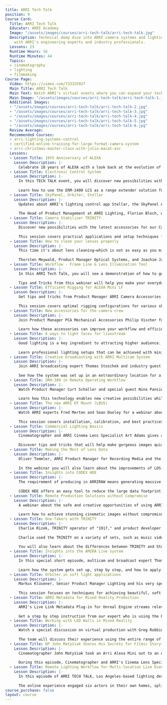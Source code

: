 ```yaml
---
title: ARRI Tech Talk
position: 9
Course Card:
  Title: ARRI Tech Talk
  Educator: ARRI Academy
  Image: "/assets/images/courses/arri-tech-talk/arri-tech-talk.jpg"
  Description: Technical deep dive into ARRI camera systems and lighting equipment
    with ARRI's engineering experts and industry professionals.
  Lessons: 23
  Runtime Hours: 16
  Runtime Minutes: 44
  Topics:
  - cinematography
  - lighting
  - filmmaking
Course Page:
  Video: https://vimeo.com/733325927
  Main Title: ARRI Tech Talk
  Main Text: Watch ARRI's virtual events where you can expand your technical knowhow and get useful tips for ARRI products directly from the experts.
  Main Image: "/assets/images/courses/arri-tech-talk/arri-tech-talk-1.jpg"
  Additional Images: 
  - "/assets/images/courses/arri-tech-talk/arri-tech-talk-2.jpg"
  - "/assets/images/courses/arri-tech-talk/arri-tech-talk-3.jpg"
  - "/assets/images/courses/arri-tech-talk/arri-tech-talk-4.jpg"
  - "/assets/images/courses/arri-tech-talk/arri-tech-talk-5.jpg"
  - "/assets/images/courses/arri-tech-talk/arri-tech-talk-6.jpg"
  Review Average: 
  Recommended Courses:
  - arri-lighting-systems-control
  - certified-online-training-for-large-format-camera-system
  - arri-christmas-master-class-with-julio-macat-asc
  Lessons:
  - Lesson Title: 10th Anniversary of ALEXA
    Lesson Description: |-
      Celebrate 10 years of ALEXA with a look back at the evolution of this groundbreaking camera system and its impact on the film industry.
  - Lesson Title: Electronic Control System
    Lesson Description: |-
      In this TECH TALK event, you will discover new possibilities with the latest ECS accessories, including the ERM-2400 LCS radio module and the Operator Control Unit OCU-1. 
      
      Learn how to use the ERM-2400 LCS as a range extender solution for various devices like the WCU-4 and SXU-1 hand units, ALEXA Mini LF and ALEXA LF, and the OCU-1.
  - Lesson Title: SkyPanel, Orbiter, Stellar
    Lesson Description: |-
      Updates about ARRI's lighting control app Stellar, the SkyPanel Accessory line up and Orbiter as the main character. 
      
      The Head of Product Management at ARRI Lighting, Florian Bloch, will present details about these innovative lighting solutions and their applications in modern production environments.
  - Lesson Title: Camera Stabilizer TRINITY
    Lesson Description: |-
      Discover new possibilities with the latest accessories for our Camera Stabilizer Systems (CSS) and learn how and where to use the new SSB-1 bracket.
      
      This session covers practical applications and setup techniques for achieving smooth, cinematic camera movements in various shooting scenarios.
  - Lesson Title: How to clean your lenses properly
    Lesson Description: |-
      This time it's about lens cleaning—which is not as easy as you might think. There are hundreds of methods and materials that can be used; however, some of them are not really suitable for lens cleaning and can even be harmful to the health of the users.
      
      Thorsten Meywald, Product Manager Optical Systems, and Joachim Jaeger, Service Manager Tech Optics, are providing step-by-step instructions on how to clean your ARRI lens properly.
  - Lesson Title: Workflow - Frame Line & Lens Illumination Tool
    Lesson Description: |-
      In this ARRI Tech Talk, you will see a demonstration of how to generate a S35 frame line for a 2:1 ratio, using the ALEXA Mini LF.
      
      Tips and Tricks from this webinar will help you make your everyday tasks and workflows more efficient, saving you time on set and in post-production.
  - Lesson Title: Efficient Rigging for ALEXA Mini LF
    Lesson Description: |-
      Get tips and tricks from Product Manager ARRI Camera Accessories Jeanfre Fachon on how to configure the ALEXA Mini LF to your needs with the latest tools.
      
      This session covers optimal rigging configurations for various shooting scenarios, from handheld to stabilized setups.
  - Lesson Title: New accessories for the camera crew
    Lesson Description: |-
      Join Product Manager PCA Mechanical Accessories Philip Vischer for detailed information about new camera independent accessories for the camera crew just recently announced.
      
      Learn how these accessories can improve your workflow and efficiency on set.
  - Lesson Title: 6 ways to light faces for livestream
    Lesson Description: |-
      Good lighting is a key ingredient to attracting higher audience. The lighting techniques shared in this video will help you understand the principle of manipulating light to make any face to look its absolute best.
      
      Learn professional lighting setups that can be achieved with minimal equipment for streaming applications.
  - Lesson Title: Creative broadcasting with ARRI Multicam System
    Lesson Description: |-
      Join ARRI broadcasting expert Thomas Stoschek and industry guest Tilo Krause in this webinar about the creative opportunities and advantages of the ARRI Multicam System.
      
      See how the system was set up in an extraordinary location for a classical concert and learn about its special features that make it ideal for high-end multicamera productions.
  - Lesson Title: SRH-360 in Remote Operating Workflow
    Lesson Description: |-
      Watch Product Manager Curt Schaller and special guest Nino Pansini (known for "Ford v Ferrari," "Fast & Furious," and many more) demonstrate the SRH-360 and its accessories that allow a remote operating workflow, in order stay safe on set and comply with Covid guidelines.
      
      Learn how this technology enables new creative possibilities while maintaining safety protocols.
  - Lesson Title: The new ARRI EF Mount (LBUS)
    Lesson Description: |-
      Watch ARRI experts Fred Merten and Sean Dooley for a webinar about the new ARRI EF Mount (LBUS). They reveal tips and tricks for the ARRI EF Mount (LBUS) and explain for which cameras you can use the ARRI EF Mount (LBUS).
      
      This session covers installation, calibration, and best practices for using EF lenses on ARRI camera systems.
  - Lesson Title: Commercial Lighting Basics
    Lesson Description: |-
      Cinematographer and ARRI Cinema Lens Specialist Art Adams gives an inside look at lighting and shooting commercials.
      
      Discover tips and tricks that will help make gorgeous images quickly and efficiently at every budget level, from small setups to high-end productions.
  - Lesson Title: Making the Most of Lens Data
    Lesson Description: |-
      Oliver Temmler, ARRI Product Manager for Recording Media and the Lens Data System, gives you an overview of how to set up LDS with different camera/lens combinations.
      
      In the webinar you will also learn about the improvements of LDS-2, and how to make lens data accessible for postproduction, streamlining your workflow from set to final color.
  - Lesson Title: Insights into CODEX HDE
    Lesson Description: |-
      The requirement of producing in ARRIRAW means generating massive data files. At the same time, staying cost and time efficient is key for any production.
      
      CODEX HDE offers an easy tool to reduce the large data footprint, while saving 40% in time and budget! Learn how it works and get valuable insights from experts and their well-known projects.
  - Lesson Title: Remote Production Solutions without Compromise
    Lesson Description: |-
      A webinar about the safe and creative opportunities of using ARRI Remote Solutions and our Camera Stabilizer Systems.
      
      Learn how to achieve stunning cinematic images without compromise and get the most out of all your kit, whether shooting in the studio or on location.
  - Lesson Title: One-Takers with TRINITY
    Lesson Description: |-
      Charlie Rizek, TRINITY operator of "1917," and product developer Curt Schaller, talk about all things TRINITY.
      
      Charlie used the TRINITY on a variety of sets, such as music videos, where one-takers are crucial. He gives further insights into his experiences and the transition to producing not only music videos, but world-known feature films and TV series.
      
      You will also learn about the differences between TRINITY and Steadicam, as well as the operator's role on set and how to efficiently collaborate with DPs and Directors.
  - Lesson Title: Insights into the AMIRA Live system
    Lesson Description: |-
      In this special short episode, multicam and broadcast expert Thomas Stoschek will give insights into the AMIRA Live system.
      
      Learn how the system gets set up, step by step, and how to apply unique tools and functions for the benefit of your multicam production workflow.
  - Lesson Title: Orbiter in soft light applications
    Lesson Description: |-
      Markus Klüsener, Senior Product Manager Lighting and his very special guest Stefan Karle, Managing Director of DoPchoice, provide some clever insights into Orbiter accessories.
      
      This session focuses on techniques for achieving beautiful, soft lighting using the ARRI Orbiter system in various production scenarios.
  - Lesson Title: ARRI Metadata for Mixed Reality Production
    Lesson Description: |-
      ARRI's Live Link Metadata Plug-in for Unreal Engine streams relevant metadata from the ARRI camera system to the Unreal Engine via the Universal Motor Controller.
      
      Get a step by step instruction from our expert who is using the brand new Hi-5 for his demonstration, showing how to integrate ARRI camera data into real-time virtual production workflows.
  - Lesson Title: Working with LED Walls in Mixed Reality
    Lesson Description: |-
      Watch a special discussion on virtual production with Greg Robbins, Chris Fanning and Carol Mazzoni. Together, this dynamic team has worked on countless commercials and productions, including their recent demo video with AbelCine and the Mercedes S-Class launch, which were both filmed on an LED stage.
      
      The team will discuss their experience using the entire range of ARRI gear, from the ALEXA Mini LF, Signature Prime lenses, SkyPanels, and Stabilized Remote Head. Learn about their insights and the challenges they faced when working with virtual production.
  - Lesson Title: DP John Matyśiak Shares His Secrets for Filmic Storytelling
    Lesson Description: |-
      Cinematographer John Matyśiak took an Arri Alexa Mini out to an old house in Nashville discovered by director Potsy Ponciroli and captured the awe-inducing landscape and ominous sky, as well as the scene-stealing performance by Tim Blake Nelson. This neo-Western delivers the charm of the classics with stunning visual creativity.
      
      During this episode, Cinematographer and ARRI's Cinema Lens Specialist Art Adams will talk with John Matyśiak about shooting a Classic Western -- with the Twist. He'll share tips on camera movement, framing techniques, and some inspirations from OLD HENRY cinematography.
  - Lesson Title: Remote Lighting Workflow for Multi-location Live Events
    Lesson Description: |-
      In this episode of ARRI TECH TALK, Los Angeles-based lighting designer and technical director Andrew Schmedake will take you behind the scenes of the premiere party of TNT's "Snowpiercer" produced by the creative agency Little Cinema in April 2020.
      
      The online experience engaged six actors in their own homes, split between Los Angeles and New York with digital sets created with a green screen. The lighting on actors had to match up perfectly with the lighting in the digital environment behind them. Andrew used SkyPanels equipped with a CineMiranda unit, which plugged into actors' home ethernet without any complicated setup, this allowed him to set looks remotely once the backgrounds were ready and even tweak the lighting in real-time during rehearsals and the event.
course_purchase: false
layout: course
---
```


